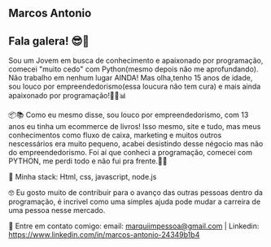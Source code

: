 ## Marcos Antonio

## Fala galera! 😎🤞

Sou um Jovem em busca de conhecimento e apaixonado por programação, comecei "muito cedo" com Python(mesmo depois não me aprofundando).
Não trabalho em nenhum lugar AINDA! Mas olha,tenho 15 anos de idade, sou louco por empreendedorismo(essa loucura não tem cura) e mais ainda apaixonado por programação!👨‍💻📊

📦📚 Como eu mesmo disse, sou louco por empreendedorismo, com 13 anos eu tinha um ecommerce de livros! Isso mesmo, site e tudo, mas meus conhecimentos como fluxo de caixa, marketing e muitos outros nescessários era muito pequeno, acabei desistindo desse négocio mas não do empreendedorismo. Foi aí que conheci a programação, comecei com PYTHON, me perdi todo e não fui pra frente.🤦‍♂️

🚀 Minha stack: Html, css, javascript, node.js

🤓 Eu gosto muito de contribuir para o avanço das outras pessoas dentro da programação, é incrivel como uma simples ajuda pode mudar a carreira de uma pessoa nesse mercado.

💬 Entre em contato comigo: email: marquiimpessoa@gmail.com | Linkedin: https://www.linkedin.com/in/marcos-antonio-24349b1b4
